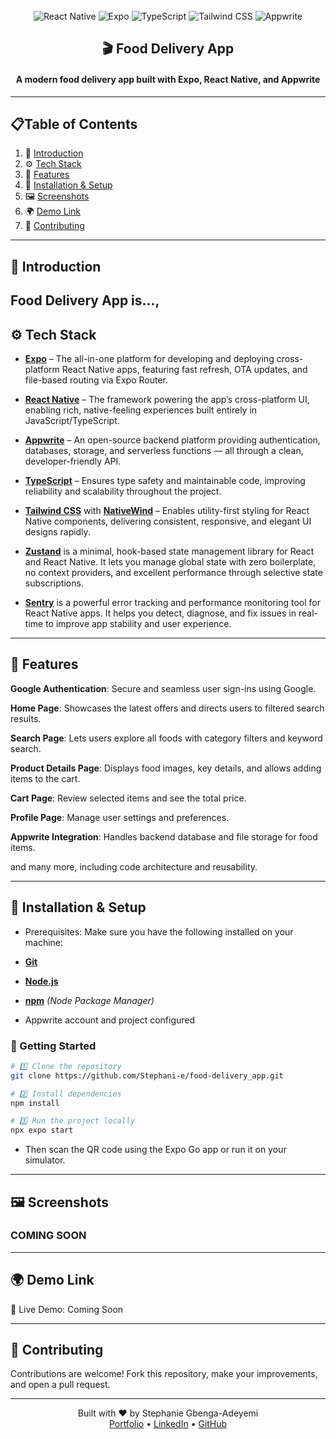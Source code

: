 <div align="center">
  <br />

  <div>
    <img src="https://img.shields.io/badge/-React_Native-black?style=for-the-badge&logo=react&logoColor=61DAFB" alt="React Native" />
    <img src="https://img.shields.io/badge/-Expo-black?style=for-the-badge&logo=expo&logoColor=white" alt="Expo" />
    <img src="https://img.shields.io/badge/-TypeScript-black?style=for-the-badge&logo=typescript&logoColor=white&color=3178C6" alt="TypeScript" />
    <img src="https://img.shields.io/badge/-Tailwind_CSS-black?style=for-the-badge&logo=tailwindcss&logoColor=white&color=06B6D4" alt="Tailwind CSS" />
    <img src="https://img.shields.io/badge/-Appwrite-black?style=for-the-badge&logo=appwrite&logoColor=white&color=F02E65" alt="Appwrite" />
  </div>

<h2 align="center">🎬 Food Delivery App</h2>
<h4 align="center">A modern food delivery app built with Expo, React Native, and Appwrite</h4>
</div>

---
## 📋Table of Contents
1. 🤖 [Introduction](#introduction)
2. ⚙️ [Tech Stack](#tech-stack)
3. 🔋 [Features](#features)
4. 🚀 [Installation & Setup](#installation-&-setup)
5. 🖼️ [Screenshots](#screenshots)
6. 🌍 [Demo Link](#demo-link)
7. 🤝 [Contributing](#contributing)

---
## <a name="introduction">🤖 Introduction</a>

**Food Delivery App** is...,
---
## <a name="tech-stack">⚙️ Tech Stack</a>

- **[Expo](https://expo.dev/)** – The all-in-one platform for developing and deploying cross-platform React Native apps, featuring fast refresh, OTA updates, and file-based routing via Expo Router.

- **[React Native](https://reactnative.dev/)** – The framework powering the app’s cross-platform UI, enabling rich, native-feeling experiences built entirely in JavaScript/TypeScript.

- **[Appwrite](https://appwrite.io/)** – An open-source backend platform providing authentication, databases, storage, and serverless functions — all through a clean, developer-friendly API.

- **[TypeScript](https://www.typescriptlang.org/)** – Ensures type safety and maintainable code, improving reliability and scalability throughout the project.

- **[Tailwind CSS](https://tailwindcss.com/)** with **[NativeWind](https://www.nativewind.dev/)** – Enables utility-first styling for React Native components, delivering consistent, responsive, and elegant UI designs rapidly.

- **[Zustand](https://github.com/pmndrs/zustand)** is a minimal, hook-based state management library for React and React Native. It lets you manage global state with zero boilerplate, no context providers, and excellent performance through selective state subscriptions.

- **[Sentry](https://jsm.dev/rn-food-sentry)** is a powerful error tracking and performance monitoring tool for React Native apps. It helps you detect, diagnose, and fix issues in real-time to improve app stability and user experience.

---

## <a name="features">🔋 Features</a>
**Google Authentication**: Secure and seamless user sign-ins using Google.

**Home Page**: Showcases the latest offers and directs users to filtered search results.

**Search Page**: Lets users explore all foods with category filters and keyword search.

**Product Details Page**: Displays food images, key details, and allows adding items to the cart.

**Cart Page**: Review selected items and see the total price.

**Profile Page**: Manage user settings and preferences.

**Appwrite Integration**: Handles backend database and file storage for food items.

and many more, including code architecture and reusability.

---

## <a name="installation-&-setup">🚀 Installation & Setup</a>
- Prerequisites:
  Make sure you have the following installed on your machine:

- **[Git](https://git-scm.com/)**
- **[Node.js](https://nodejs.org/en)**
- **[npm](https://www.npmjs.com/)** _(Node Package Manager)_
- Appwrite account and project configured

### 🚀 Getting Started
```bash
# 1️⃣ Clone the repository
git clone https://github.com/Stephani-e/food-delivery_app.git

# 2️⃣ Install dependencies
npm install

# 3️⃣ Run the project locally
npx expo start
```
- Then scan the QR code using the Expo Go app or run it on your simulator.

--- 

## <a name="screenhots">🖼️ Screenshots</a>


### COMING SOON

---

## <a name="demo-link">🌍 Demo Link</a>
🔗 Live Demo: Coming Soon

---

## <a name="contributing">🤝 Contributing</a>
Contributions are welcome!
Fork this repository, make your improvements, and open a pull request.

---

<div align="center">

Built with ❤️ by Stephanie Gbenga-Adeyemi
<br/>
<a href="#">Portfolio</a> • <a href="www.linkedin.com/in/gbenga-adeyemistephanie">LinkedIn</a> • <a href="https://github.com/Stephani-e">GitHub</a>

</div>

